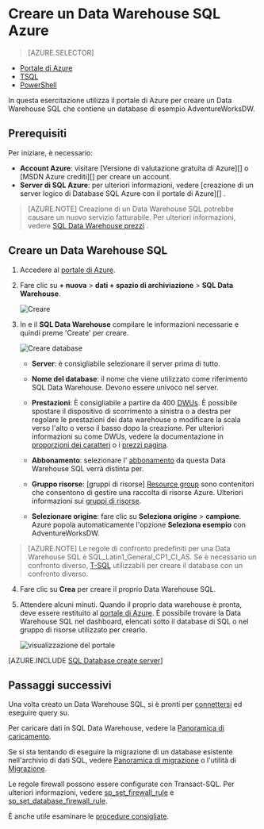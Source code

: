 <properties
   pageTitle="Creare un Data Warehouse SQL nel portale di Azure | Microsoft Azure"
   description="Informazioni su come creare un Data Warehouse SQL Azure nel portale di Azure"
   services="sql-data-warehouse"
   documentationCenter="NA"
   authors="barbkess"
   manager="jhubbard"
   editor=""
   tags="azure-sql-data-warehouse"/>

<tags
   ms.service="sql-data-warehouse"
   ms.devlang="NA"
   ms.topic="hero-article"
   ms.tgt_pltfrm="NA"
   ms.workload="data-services"
   ms.date="08/25/2016"
   ms.author="barbkess;lodipalm;sonyama"/>

# <a name="create-an-azure-sql-data-warehouse"></a>Creare un Data Warehouse SQL Azure

> [AZURE.SELECTOR]
- [Portale di Azure](sql-data-warehouse-get-started-provision.md)
- [TSQL](sql-data-warehouse-get-started-create-database-tsql.md)
- [PowerShell](sql-data-warehouse-get-started-provision-powershell.md)

In questa esercitazione utilizza il portale di Azure per creare un Data Warehouse SQL che contiene un database di esempio AdventureWorksDW.


## <a name="prerequisites"></a>Prerequisiti

Per iniziare, è necessario:

- **Account Azure**: visitare [Versione di valutazione gratuita di Azure][] o [MSDN Azure crediti][] per creare un account.
- **Server di SQL Azure**: per ulteriori informazioni, vedere [creazione di un server logico di Database SQL Azure con il portale di Azure][] .

> [AZURE.NOTE] Creazione di un Data Warehouse SQL potrebbe causare un nuovo servizio fatturabile.  Per ulteriori informazioni, vedere [SQL Data Warehouse prezzi][] .

## <a name="create-a-sql-data-warehouse"></a>Creare un Data Warehouse SQL

1. Accedere al [portale di Azure](https://portal.azure.com).

2. Fare clic su **+ nuova** > **dati + spazio di archiviazione** > **SQL Data Warehouse**.

    ![Creare](./media/sql-data-warehouse-get-started-provision/create-sample.gif)

3. In e il **SQL Data Warehouse** compilare le informazioni necessarie e quindi preme 'Create' per creare.

    ![Creare database](./media/sql-data-warehouse-get-started-provision/create-database.png)

    - **Server**: è consigliabile selezionare il server prima di tutto.  

    - **Nome del database**: il nome che viene utilizzato come riferimento SQL Data Warehouse.  Devono essere univoco nel server.
    
    - **Prestazioni**: È consigliabile a partire da 400 [DWUs][DWU]. È possibile spostare il dispositivo di scorrimento a sinistra o a destra per regolare le prestazioni dei data warehouse o modificare la scala verso l'alto o verso il basso dopo la creazione.  Per ulteriori informazioni su come DWUs, vedere la documentazione in [proporzioni dei caratteri](./sql-data-warehouse-manage-compute-overview.md) o i [prezzi pagina][SQL Data Warehouse prezzi]. 

    - **Abbonamento**: selezionare l' [abbonamento] da questa Data Warehouse SQL verrà distinta per.

    - **Gruppo risorse**: [gruppi di risorse] [ Resource group] sono contenitori che consentono di gestire una raccolta di risorse Azure. Ulteriori informazioni sui [gruppi di risorse](../azure-resource-manager/resource-group-overview.md).

    - **Selezionare origine**: fare clic su **Seleziona origine** > **campione**. Azure popola automaticamente l'opzione **Seleziona esempio** con AdventureWorksDW.

> [AZURE.NOTE] Le regole di confronto predefiniti per una Data Warehouse SQL è SQL_Latin1_General_CP1_CI_AS. Se è necessario un confronto diverso, [T-SQL][] utilizzabili per creare il database con un confronto diverso.

4. Fare clic su **Crea** per creare il proprio Data Warehouse SQL.

5. Attendere alcuni minuti. Quando il proprio data warehouse è pronta, deve essere restituito al [portale di Azure](https://portal.azure.com). È possibile trovare la Data Warehouse SQL nel dashboard, elencati sotto il database di SQL o nel gruppo di risorse utilizzato per crearlo. 

    ![visualizzazione del portale](./media/sql-data-warehouse-get-started-provision/database-portal-view.png)

[AZURE.INCLUDE [SQL Database create server](../../includes/sql-database-create-new-server-firewall-portal.md)] 

## <a name="next-steps"></a>Passaggi successivi

Una volta creato un Data Warehouse SQL, si è pronti per [connettersi](./sql-data-warehouse-connect-overview.md) ed eseguire query su.

Per caricare dati in SQL Data Warehouse, vedere la [Panoramica di caricamento](./sql-data-warehouse-overview-load.md).

Se si sta tentando di eseguire la migrazione di un database esistente nell'archivio di dati SQL, vedere [Panoramica di migrazione](./sql-data-warehouse-overview-migrate.md) o l'utilità di [Migrazione](./sql-data-warehouse-migrate-migration-utility.md).

Le regole firewall possono essere configurate con Transact-SQL. Per ulteriori informazioni, vedere [sp_set_firewall_rule][] e [sp_set_database_firewall_rule][].

È anche utile esaminare le [procedure consigliate][].

<!--Article references-->
[Creare un server di Database SQL Azure logico con il portale di Azure]: ../sql-database/sql-database-get-started.md#create-an-azure-sql-database-logical-server
[Create an Azure SQL Database logical server with PowerShell]: ../sql-database/sql-database-get-started-powershell.md#database-setup-create-a-resource-group-server-and-firewall-rule
[resource groups]: ../resource-group-template-deploy-portal.md
[Procedure consigliate]: sql-data-warehouse-best-practices.md
[DWU]: sql-data-warehouse-overview-what-is.md#data-warehouse-units
[abbonamento]: ../azure-glossary-cloud-terminology.md#subscription
[resource group]: ../azure-glossary-cloud-terminology.md#resource-group
[T-SQL]: ./sql-data-warehouse-get-started-create-database-tsql.md
 
<!--MSDN references-->
[sp_set_firewall_rule]: https://msdn.microsoft.com/library/dn270017.aspx
[sp_set_database_firewall_rule]: https://msdn.microsoft.com/library/dn270010.aspx

<!--Other Web references-->
[SQL Data Warehouse prezzi]: https://azure.microsoft.com/pricing/details/sql-data-warehouse/
[Versione di valutazione gratuita Azure]: https://azure.microsoft.com/pricing/free-trial/?WT.mc_id=A261C142F
[MSDN crediti Azure]: https://azure.microsoft.com/pricing/member-offers/msdn-benefits-details/?WT.mc_id=A261C142F

